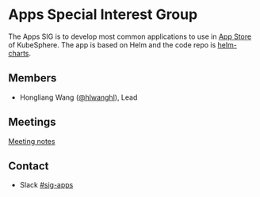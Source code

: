 # Apps Special Interest Group

The Apps SIG is to develop most common applications to use in [App Store](../sig-appstore) of KubeSphere. The app is based on Helm and the code repo is [helm-charts](https://github.com/kubesphere/helm-charts/).

## Members

- Hongliang Wang ([@hlwanghl](https://github.com/hlwanghl)), Lead

## Meetings

[Meeting notes](https://docs.google.com/document/d/1nRAK2U9flkz-8z7bT2-T_0VneW3w1fx1fJtB5Bu3JyU)

## Contact

- Slack [#sig-apps](https://kubesphere.slack.com/messages/sig-apps)